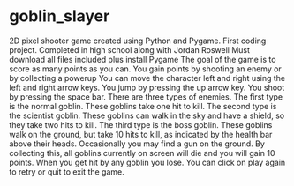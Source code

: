 # goblin_slayer
2D pixel shooter game created using Python and Pygame. First coding project. Completed in high school along with Jordan Roswell
Must download all files included plus install Pygame
The goal of the game is to score as many points as you can. You gain points by shooting an enemy or by collecting a powerup
You can move the character left and right using the left and right arrow keys.
You jump by pressing the up arrow key. You shoot by pressing the space bar.
There are three types of enemies. The first type is the normal goblin. These goblins take one hit to kill.
The second type is the scientist goblin. These goblins can walk in the sky and have a shield, so they take two hits to kill.
The third type is the boss goblin. These goblins walk on the ground, but take 10 hits to kill, as indicated by the health bar above their heads.
Occasionally you may find a gun on the ground. By collecting this, all goblins currently on screen will die and you will gain 10 points.
When you get hit by any goblin you lose. You can click on play again to retry or quit to exit the game.
